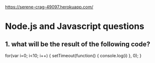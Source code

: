 https://serene-crag-49097.herokuapp.com/

 # Node.js and Javascript questions

 ## 1. what will be the result of the following code?

 for(var i=0; i<10; i++) {
   setTimeout(function() {
     console.log(i)
    }, 0);
 }
